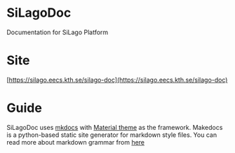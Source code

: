 # SiLagoDoc
Documentation for SiLago Platform

# Site
[https://silago.eecs.kth.se/silago-doc](https://silago.eecs.kth.se/silago-doc)

# Guide
SiLagoDoc uses [mkdocs](https://www.mkdocs.org/) with [Material theme](https://squidfunk.github.io/mkdocs-material/) as the framework. Makedocs is a python-based static site generator for markdown style files. You can read more about markdown grammar from [here](https://www.mkdocs.org/user-guide/writing-your-docs/#writing-with-markdown)

